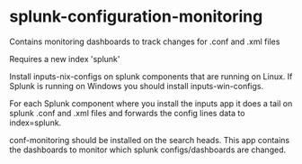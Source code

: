 # splunk-configuration-monitoring
Contains monitoring dashboards to track changes for .conf and .xml files

Requires a new index 'splunk'

Install inputs-nix-configs on splunk components that are running on Linux. 
If Splunk is running on Windows you should install inputs-win-configs.

For each Splunk component where you install the inputs app it does a tail on splunk .conf and .xml files and forwards the config lines data to index=splunk.

conf-monitoring should be installed on the search heads. This app contains the dashboards to monitor which splunk configs/dashboards are changed.
